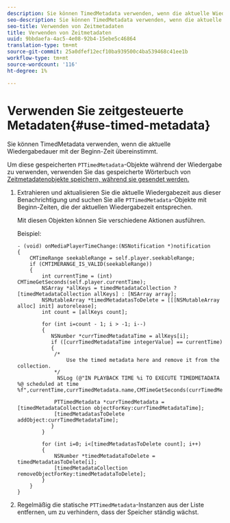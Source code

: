 ```yaml
---
description: Sie können TimedMetadata verwenden, wenn die aktuelle Wiedergabedauer mit der Beginn-Zeit übereinstimmt.
seo-description: Sie können TimedMetadata verwenden, wenn die aktuelle Wiedergabedauer mit der Beginn-Zeit übereinstimmt.
seo-title: Verwenden von Zeitmetadaten
title: Verwenden von Zeitmetadaten
uuid: 9bbdaefa-4ac5-4e08-92b4-15ebe5c46864
translation-type: tm+mt
source-git-commit: 25a0dfef12ecf10ba939500c4ba539468c41ee1b
workflow-type: tm+mt
source-wordcount: '116'
ht-degree: 1%

---
```



# Verwenden Sie zeitgesteuerte Metadaten{#use-timed-metadata}

Sie können TimedMetadata verwenden, wenn die aktuelle Wiedergabedauer mit der Beginn-Zeit übereinstimmt.

Um diese gespeicherten `PTTimedMetadata`-Objekte während der Wiedergabe zu verwenden, verwenden Sie das gespeicherte Wörterbuch von [Zeitmetadatenobjekte speichern, während sie gesendet werden.](../../../tvsdk-1.4-for-ios/ad-insertion/c-psdk-ios-1.4-custom-tags-configure/t-psdk-ios-1.4-timed-metadata-store.md)

1. Extrahieren und aktualisieren Sie die aktuelle Wiedergabezeit aus dieser Benachrichtigung und suchen Sie alle `PTTimedMetadata`-Objekte mit Beginn-Zeiten, die der aktuellen Wiedergabezeit entsprechen.

   Mit diesen Objekten können Sie verschiedene Aktionen ausführen.

   Beispiel:

   ```
   - (void) onMediaPlayerTimeChange:(NSNotification *)notification 
   { 
       CMTimeRange seekableRange = self.player.seekableRange; 
       if (CMTIMERANGE_IS_VALID(seekableRange)) 
       { 
           int currentTime = (int) CMTimeGetSeconds(self.player.currentTime); 
           NSArray *allKeys = timedMetadataCollection ? [timedMetadataCollection allKeys] : [NSArray array]; 
           NSMutableArray *timedMetadatasToDelete = [[[NSMutableArray alloc] init] autorelease]; 
           int count = [allKeys count]; 
   
           for (int i=count - 1; i > -1; i--) 
           { 
              NSNumber *currTimedMetadataTime = allKeys[i]; 
              if ([currTimedMetadataTime integerValue] == currentTime) 
              { 
               /* 
                   Use the timed metadata here and remove it from the collection. 
               */ 
                NSLog (@"IN PLAYBACK TIME %i TO EXECUTE TIMEDMETADATA %@ scheduled at time %f",currentTime,currTimedMetadata.name,CMTimeGetSeconds(currTimedMetadata.time)); 
   
               PTTimedMetadata *currTimedMetadata = [timedMetadataCollection objectForKey:currTimedMetadataTime]; 
               [timedMetadatasToDelete addObject:currTimedMetadataTime]; 
              } 
           } 
   
           for (int i=0; i<[timedMetadatasToDelete count]; i++) 
           { 
               NSNumber *timedMetadataToDelete = timedMetadatasToDelete[i]; 
               [timedMetadataCollection removeObjectForKey:timedMetadataToDelete]; 
           } 
       } 
   }
   ```

1. Regelmäßig die statische `PTTimedMetadata`-Instanzen aus der Liste entfernen, um zu verhindern, dass der Speicher ständig wächst.
